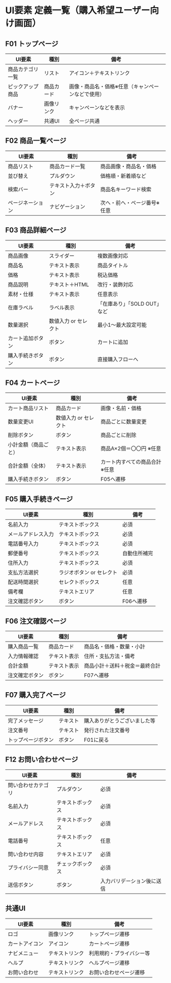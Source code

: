 # UI要素 定義一覧（購入希望ユーザー向け画面）

## F01 トップページ
| UI要素           | 種別           | 備考                        |
|------------------|----------------|-----------------------------|
| 商品カテゴリ一覧 | リスト         | アイコン＋テキストリンク     |
| ピックアップ商品 | 商品カード     | 画像・商品名・価格※任意（キャンペーンなどで使用）        |
| バナー           | 画像リンク     | キャンペーンなどを表示       |
| ヘッダー         | 共通UI         | 全ページ共通                |

## F02 商品一覧ページ
| UI要素           | 種別               | 備考                            |
|------------------|--------------------|-----------------------------------|
| 商品リスト       | 商品カード一覧     | 商品画像・商品名・価格           |
| 並び替え         | プルダウン         | 価格順・新着順など               |
| 検索バー         | テキスト入力＋ボタン | 商品名キーワード検索             |
| ページネーション | ナビゲーション     | 次へ・前へ・ページ番号※任意           |

## F03 商品詳細ページ
| UI要素             | 種別             | 備考                           |
|--------------------|------------------|----------------------------------|
| 商品画像           | スライダー       | 複数画像対応                    |
| 商品名             | テキスト表示     | 商品タイトル                    |
| 価格               | テキスト表示     | 税込価格                        |
| 商品説明           | テキスト＋HTML   | 改行・装飾対応                  |
| 素材・仕様         | テキスト表示     | 任意表示                        |
| 在庫ラベル         | ラベル表示       | 「在庫あり」「SOLD OUT」など   |
| 数量選択           | 数値入力 or セレクト | 最小1〜最大設定可能           |
| カート追加ボタン   | ボタン           | カートに追加                    |
| 購入手続きボタン   | ボタン           | 直接購入フローへ                |

## F04 カートページ
| UI要素            | 種別           | 備考                           |
|-------------------|----------------|----------------------------------|
| カート商品リスト  | 商品カード     | 画像・名前・価格                |
| 数量変更UI        | 数値入力 or セレクト | 商品ごとに数量変更            |
| 削除ボタン        | ボタン         | 商品ごとに削除                  |
| 小計金額（商品ごと） | テキスト表示 | 商品A×2個＝〇〇円 ※任意 |
| 合計金額（全体）     | テキスト表示 | カート内すべての商品合計 ※任意 |
| 購入手続きボタン  | ボタン         | F05へ遷移                       |

## F05 購入手続きページ
| UI要素            | 種別               | 備考                          |
|-------------------|--------------------|-------------------------------|
| 名前入力           | テキストボックス   | 必須                          |
| メールアドレス入力 | テキストボックス   | 必須                          |
| 電話番号入力       | テキストボックス   | 必須                          |
| 郵便番号           | テキストボックス   | 自動住所補完                   |
| 住所入力           | テキストボックス   | 必須                          |
| 支払方法選択       | ラジオボタン or セレクト | 必須                     |
| 配送時間選択       | セレクトボックス   | 任意                          |
| 備考欄             | テキストエリア     | 任意                          |
| 注文確認ボタン     | ボタン             | F06へ遷移                     |

## F06 注文確認ページ
| UI要素            | 種別         | 備考                      |
|-------------------|--------------|---------------------------|
| 購入商品一覧       | 商品カード   | 商品名・価格・数量・小計        |
| 入力情報確認       | テキスト表示 | 住所・支払方法・備考      |
| 合計金額           | テキスト表示 | 商品小計＋送料＋税金＝最終合計                  |
| 注文確定ボタン     | ボタン       | F07へ遷移                 |

## F07 購入完了ページ
| UI要素            | 種別         | 備考                      |
|-------------------|--------------|---------------------------|
| 完了メッセージ     | テキスト     | 購入ありがとうございました等 |
| 注文番号           | テキスト     | 発行された注文番号        |
| トップページボタン | ボタン       | F01に戻る                 |

## F12 お問い合わせページ
| UI要素            | 種別           | 備考                          |
|-------------------|----------------|-------------------------------|
| 問い合わせカテゴリ | プルダウン     | 必須                          |
| 名前入力           | テキストボックス | 必須                         |
| メールアドレス     | テキストボックス | 必須                         |
| 電話番号           | テキストボックス | 任意                         |
| 問い合わせ内容     | テキストエリア   | 必須                         |
| プライバシー同意   | チェックボックス | 必須                         |
| 送信ボタン         | ボタン         | 入力バリデーション後に送信    |

## 共通UI
| UI要素       | 種別       | 備考                          |
|--------------|------------|-------------------------------|
| ロゴ         | 画像リンク | トップページ遷移              |
| カートアイコン | アイコン   | カートページ遷移              |
| ナビメニュー | テキストリンク | 利用規約・プライバシー等  |
| ヘルプ       | テキストリンク | ヘルプページ遷移            |
| お問い合わせ | テキストリンク | お問い合わせページ遷移     |
